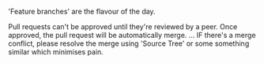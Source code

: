 'Feature branches' are the flavour of the day.

Pull requests can't be approved until they're reviewed by a peer.
Once approved, the pull request will be automatically merge.
... IF there's a merge conflict, please resolve the merge using 'Source Tree' or some something similar which minimises pain.